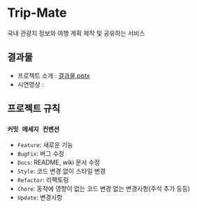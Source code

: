 # Trip-Mate
국내 관광지 정보와 여행 계획 제작 및 공유하는 서비스

## 결과물
- 프로젝트 소개 : [결과물.pptx](https://github.com/EunSeo119/Trip-Mate/files/11706589/default.pptx)
- 시연영상 : 

## 프로젝트 규칙 
### `커밋 메세지 컨벤션`

- `Feature`: 새로운 기능
- `BugFix`: 버그 수정
- `Docs`: README, wiki 문서 수정
- `Style`: 코드 변경 없이 스타일 변경
- `Refactor`: 리팩토링
- `Chore`: 동작에 영향이 없는 코드 변경 없는 변경사항(주석 추가 등등)
- `Update`: 변경사항
